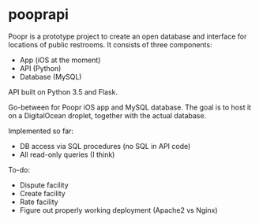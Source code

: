 # pooprapi

Poopr is a prototype project to create an open database and interface for locations of public restrooms. It consists of three components:
- App (iOS at the moment)
- API (Python)
- Database (MySQL)

API built on Python 3.5 and Flask.

Go-between for Poopr iOS app and MySQL database. The goal is to host it on a DigitalOcean droplet, together with the actual database.

Implemented so far:
- DB access via SQL procedures (no SQL in API code)
- All read-only queries (I think)

To-do:
- Dispute facility
- Create facility
- Rate facility
- Figure out properly working deployment (Apache2 vs Nginx)

